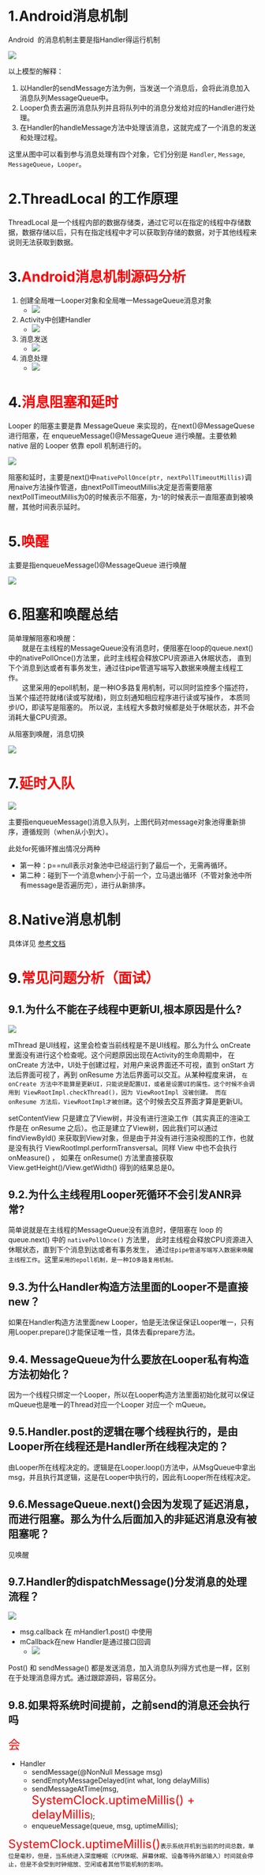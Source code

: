 # 1.Android消息机制

Android  的消息机制主要是指Handler得运行机制

![](../images/Android消息机制.png)

以上模型的解释：
1. 以Handler的sendMessage方法为例，当发送一个消息后，会将此消息加入消息队列MessageQueue中。
2. Looper负责去遍历消息队列并且将队列中的消息分发给对应的Handler进行处理。
3. 在Handler的handleMessage方法中处理该消息，这就完成了一个消息的发送和处理过程。

这里从图中可以看到参与消息处理有四个对象，它们分别是 `Handler`, `Message`, `MessageQueue`，`Looper`。

# 2.ThreadLocal 的工作原理

ThreadLocal 是一个线程内部的数据存储类，通过它可以在指定的线程中存储数据，数据存储以后，只有在指定线程中才可以获取到存储的数据，对于其他线程来说则无法获取到数据。

# 3.<font color=red>Android消息机制源码分析</font>

1. 创建全局唯一Looper对象和全局唯一MessageQueue消息对象
   - ![](../images/创建全局唯一Looper对象和全局唯一MessageQueue消息对象.png)
2. Activity中创建Handler
   - ![](../images/Activity中创建Handler.png)
3. 消息发送
   - ![](../images/消息发送.png)
4. 消息处理
   - ![](../images/消息处理.png)

# 4.<font color=red>消息阻塞和延时</font>

Looper 的阻塞主要是靠 MessageQueue 来实现的，在next()@MessageQuese 进行阻塞，在 enqueueMessage()@MessageQueue 进行唤醒。主要依赖
native 层的 Looper 依靠 epoll 机制进行的。

![](../images/消息阻塞和延时.png)

阻塞和延时，主要是next()中`nativePollOnce(ptr, nextPollTimeoutMillis)`调用naive方法操作管道，由nextPollTimeoutMillis决定是否需要阻塞
nextPollTimeoutMillis为0的时候表示不阻塞，为-1的时候表示一直阻塞直到被唤醒，其他时间表示延时。

# 5.<font color=red>唤醒</font>

主要是指enqueueMessage()@MessageQueue 进行唤醒

![](../images/唤醒.png)

# 6.阻塞和唤醒总结
简单理解阻塞和唤醒：  
　　就是在主线程的MessageQueue没有消息时，便阻塞在loop的queue.next()中的nativePollOnce()方法里，此时主线程会释放CPU资源进入休眠状态，
直到下个消息到达或者有事务发生，通过往pipe管道写端写入数据来唤醒主线程工作。
　　  
　　这里采用的epoll机制，是一种IO多路复用机制，可以同时监控多个描述符，当某个描述符就绪(读或写就绪)，则立刻通知相应程序进行读或写操作，
本质同步I/O，即读写是阻塞的。 所以说，主线程大多数时候都是处于休眠状态，并不会消耗大量CPU资源。

从阻塞到唤醒，消息切换

![](../images/阻塞到唤醒，消息切换.png)

# 7.<font color=red>延时入队</font>

![](../images/延时入队.png)

主要指enqueueMessage()消息入队列，上图代码对message对象池得重新排序，遵循规则（when从小到大）。

此处for死循环推出情况分两种
- 第一种：p==null表示对象池中已经运行到了最后一个，无需再循环。
- 第二种：碰到下一个消息when小于前一个，立马退出循环（不管对象池中所有message是否遍历完），进行从新排序。

# 8.Native消息机制

具体详见 [参考文档](https://blog.csdn.net/chewbee/article/details/78108201#nativewake%E6%96%B9%E6%B3%95)

# 9.<font color=red>常见问题分析（面试）</font>

## 9.1.为什么不能在子线程中更新UI,根本原因是什么?

![](../images/checkThread.png)

mThread 是UI线程，这里会检查当前线程是不是UI线程。那么为什么 onCreate 里面没有进行这个检查呢。这个问题原因出现在Activity的生命周期中，
在 onCreate 方法中，UI处于创建过程，对用户来说界面还不可视，直到 onStart 方法后界面可视了，再到 onResume 方法后界面可以交互。从某种程度来讲，
`在 onCreate 方法中不能算是更新UI，只能说是配置UI，或者是设置UI的属性。这个时候不会调用到 ViewRootImpl.checkThread()，因为 ViewRootImpl 没被创建。
而在 onResume 方法后，ViewRootImpl才被创建`。这个时候去交互界面才算是更新UI。

setContentView 只是建立了View树，并没有进行渲染工作（其实真正的渲染工作是在 onResume 之后）。也正是建立了View树，因此我们可以通过 findViewById()
来获取到View对象，但是由于并没有进行渲染视图的工作，也就是没有执行 ViewRootImpl.performTransversal。同样 View 中也不会执行 onMeasure() ，
如果在 onResume() 方法里直接获取 View.getHeight()/View.getWidth() 得到的结果总是0。

## 9.2.为什么主线程用Looper死循环不会引发ANR异常?

简单说就是在主线程的MessageQueue没有消息时，便阻塞在 loop 的 queue.next() 中的 `nativePollOnce()` 方法里，
此时主线程会释放CPU资源进入休眠状态，直到下个消息到达或者有事务发生，
通过`往pipe管道写端写入数据来唤醒主线程工作`。这里`采用的epoll机制，是一种IO多路复用机制。`

## 9.3.为什么Handler构造方法里面的Looper不是直接new？

如果在Handler构造方法里面new Looper，怕是无法保证保证Looper唯一，只有用Looper.prepare()才能保证唯一性，具体去看prepare方法。

## 9.4. MessageQueue为什么要放在Looper私有构造方法初始化？

因为一个线程只绑定一个Looper，所以在Looper构造方法里面初始化就可以保证mQueue也是唯一的Thread对应一个Looper 对应一个 mQueue。

## 9.5.Handler.post的逻辑在哪个线程执行的，是由Looper所在线程还是Handler所在线程决定的？

由Looper所在线程决定的。逻辑是在Looper.loop()方法中，从MsgQueue中拿出msg，并且执行其逻辑，这是在Looper中执行的，因此有Looper所在线程决定。

## 9.6.MessageQueue.next()会因为发现了延迟消息，而进行阻塞。那么为什么后面加入的非延迟消息没有被阻塞呢？

见唤醒

## 9.7.Handler的dispatchMessage()分发消息的处理流程？

![](../images/dispatchMessage.png)

- msg.callback 在 mHandler1.post() 中使用
- mCallback在new Handler是通过接口回调
  - ![](../images/接口回调的方式.png)

Post() 和 sendMessage() 都是发送消息，加入消息队列得方式也是一样，区别在于处理消息得方式。通过跟踪源码，容易区分。

## 9.8.如果将系统时间提前，之前send的消息还会执行吗

<font color=red size=5>会</font>

- Handler
  - sendMessage(@NonNull Message msg)
  - sendEmptyMessageDelayed(int what, long delayMillis)
  - sendMessageAtTime(msg, <font color=red size=5>SystemClock.uptimeMillis() + delayMillis</font>);
  - enqueueMessage(queue, msg, uptimeMillis);

<font color=red size=5>SystemClock.uptimeMillis()</font>`表示系统开机到当前的时间总数，单位是毫秒，但是，当系统进入深度睡眠（CPU休眠、屏幕休眠、设备等待外部输入）时间就会停止，但是不会受到时钟缩放、空闲或者其他节能机制的影响。`

